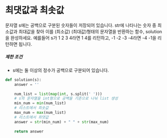 # 최댓값과 최솟값

문자열 s에는 공백으로 구분된 숫자들이 저장되어 있습니다. str에 나타나는 숫자 중 최소값과 최대값을 찾아 이를 (최소값) (최대값)형태의 문자열을 반환하는 함수, solution을 완성하세요.
예를들어 s가 1 2 3 4라면 1 4를 리턴하고, -1 -2 -3 -4라면 -4 -1을 리턴하면 됩니다.

##### 제한 조건

- s에는 둘 이상의 정수가 공백으로 구분되어 있습니다.

```python
def solution(s):
    answer = '' 
    
    num_list = list(map(int, s.split(' '))) 
	# s의 문자열을 int형으로 공백을 기준으로 나눠 list 생성
    min_num = min(num_list) 
    # 리스트에서 최솟값
    max_num = max(num_list) 
    # 리스트에서 최댓값
    answer = str(min_num) + " " + str(max_num)
	
    return answer
```

